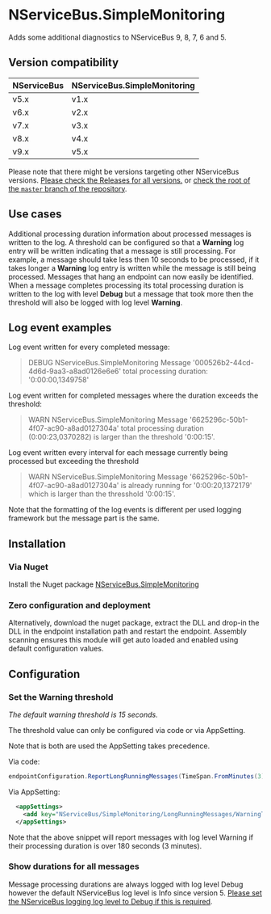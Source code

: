 # NServiceBus.SimpleMonitoring

Adds some additional diagnostics to NServiceBus 9, 8, 7, 6 and 5.

## Version compatibility

| NServiceBus | NServiceBus.SimpleMonitoring |
| ----------- | ---------------------------- |
| v5.x        | v1.x                         |
| v6.x        | v2.x                         |
| v7.x        | v3.x                         |
| v8.x        | v4.x                         |
| v9.x        | v5.x                         |

Please note that there might be versions targeting other NServiceBus versions. [Please check the Releases for all versions.](https://github.com/ramonsmits/nservicebus.simplemonitoring/releases) or [check the root of the  `master` branch of the repository](https://github.com/ramonsmits/nservicebus.simplemonitoring).

## Use cases

Additional processing duration information about processed messages is written to the log. A threshold can be configured so that a **Warning** log entry will be written indicating that a message is still processing. For example, a message should take less then 10 seconds to be processed, if it takes longer a **Warning** log entry is written while the message is still being processed. Messages that hang an endpoint can now easily be identified. When a message completes processing its total processing duration is written to the log with level **Debug** but a message that took more then the threshold will also be logged with log level **Warning**.

## Log event examples

Log event written for every completed message:

> DEBUG NServiceBus.SimpleMonitoring Message '000526b2-44cd-4d6d-9aa3-a8ad0126e6e6' total processing duration: '0:00:00,1349758'

Log event written for completed messages where the duration exceeds the threshold:

> WARN  NServiceBus.SimpleMonitoring Message '6625296c-50b1-4f07-ac90-a8ad0127304a' total processing duration (0:00:23,0370282) is larger than the threshold '0:00:15'.

Log event written every interval for each message currently being processed but exceeding the threshold

> WARN  NServiceBus.SimpleMonitoring Message '6625296c-50b1-4f07-ac90-a8ad0127304a' is already running for '0:00:20,1372179' which is larger than the thresshold '0:00:15'.

Note that the formatting of the log events is different per used logging framework but the message part is the same.

## Installation

### Via Nuget

Install the Nuget package [NServiceBus.SimpleMonitoring](https://www.nuget.org/packages/NServiceBus.SimpleMonitoring)

### Zero configuration and deployment

Alternatively, download the nuget package, extract the DLL and drop-in the DLL in the endpoint installation path and restart the endpoint. Assembly scanning ensures this module will get auto loaded and enabled using default configuration values.

## Configuration

### Set the Warning threshold

*The default warning threshold is 15 seconds.*


The threshold value can only be configured via code or via AppSetting.

Note that is both are used the AppSetting takes precedence.

Via code:
```c#
endpointConfiguration.ReportLongRunningMessages(TimeSpan.FromMinutes(3));
```

Via AppSetting:

```xml
  <appSettings>
    <add key="NServiceBus/SimpleMonitoring/LongRunningMessages/WarningThresholdInSeconds" value="180"/>
  </appSettings>
```

Note that the above snippet will report messages with log level Warning if their processing duration is over 180 seconds (3 minutes).

### Show durations for all messages

Message processing durations are always logged with log level Debug however the default NServiceBus log level is Info since version 5. [Please set the NServiceBus logging log level to Debug if this is required](https://docs.particular.net/nservicebus/logging/).
